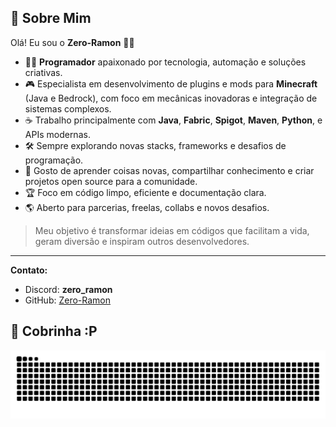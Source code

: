## 👤 Sobre Mim

Olá! Eu sou o **Zero-Ramon** 🧑‍💻

- 👨‍💻 **Programador** apaixonado por tecnologia, automação e soluções criativas.
- 🎮 Especialista em desenvolvimento de plugins e mods para **Minecraft** (Java e Bedrock), com foco em mecânicas inovadoras e integração de sistemas complexos.
- ☕ Trabalho principalmente com **Java**, **Fabric**, **Spigot**, **Maven**, **Python**, e APIs modernas.
- 🛠️ Sempre explorando novas stacks, frameworks e desafios de programação.
- 🚀 Gosto de aprender coisas novas, compartilhar conhecimento e criar projetos open source para a comunidade.
- 🏆 Foco em código limpo, eficiente e documentação clara.
- 🌎 Aberto para parcerias, freelas, collabs e novos desafios.

> Meu objetivo é transformar ideias em códigos que facilitam a vida, geram diversão e inspiram outros desenvolvedores.

---

**Contato:**
- Discord: **zero_ramon**
- GitHub: [Zero-Ramon](https://github.com/Zero-Ramon)

## 🐍 Cobrinha :P

<picture>
  <source media="(prefers-color-scheme: dark)" srcset="https://raw.githubusercontent.com/Zero-Ramon/Zero-Ramon/output/github-contribution-grid-snake-dark.svg">
  <source media="(prefers-color-scheme: light)" srcset="https://raw.githubusercontent.com/Zero-Ramon/Zero-Ramon/output/github-contribution-grid-snake.svg">
  <img alt="snake gif" src="https://raw.githubusercontent.com/Zero-Ramon/Zero-Ramon/output/github-contribution-grid-snake.svg">
</picture>
